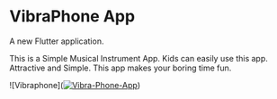 # VibraPhone App

A new Flutter application.

This is a Simple Musical Instrument App. Kids can easily use this app. Attractive and Simple. This app makes your boring time fun.


![Vibraphone](<a href="https://ibb.co/L85nvd7"><img src="https://i.ibb.co/L85nvd7/Vibra-Phone-App.png" alt="Vibra-Phone-App" border="0"></a>)
